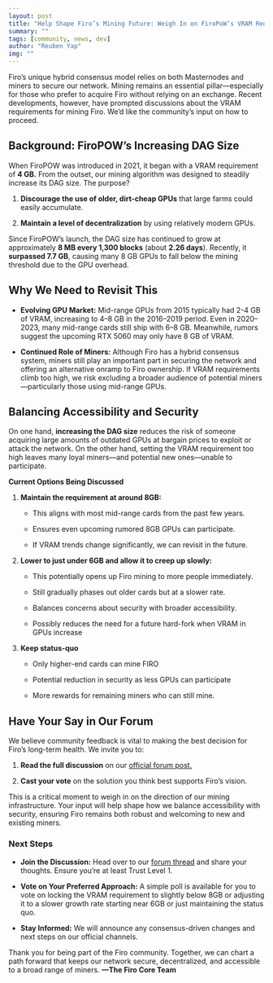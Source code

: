 ```yaml
---
layout: post
title: "Help Shape Firo’s Mining Future: Weigh In on FiroPoW’s VRAM Requirements"
summary: ""
tags: [community, news, dev]
author: "Reuben Yap"
img: ""
---
```


Firo’s unique hybrid consensus model relies on both Masternodes and miners to secure our network. Mining remains an essential pillar—especially for those who prefer to acquire Firo without relying on an exchange. Recent developments, however, have prompted discussions about the VRAM requirements for mining Firo. We’d like the community’s input on how to proceed.

## Background: FiroPOW’s Increasing DAG Size

When FiroPOW was introduced in 2021, it began with a VRAM requirement of **4 GB.** From the outset, our mining algorithm was designed to steadily increase its DAG size. The purpose?

1. **Discourage the use of older, dirt-cheap GPUs** that large farms could easily accumulate.

2. **Maintain a level of decentralization** by using relatively modern GPUs.

Since FiroPOW’s launch, the DAG size has continued to grow at approximately **8 MB every 1,300 blocks** (about **2.26 days**). Recently, it **surpassed 7.7 GB**, causing many 8 GB GPUs to fall below the mining threshold due to the GPU overhead.

## Why We Need to Revisit This

* **Evolving GPU Market:** Mid-range GPUs from 2015 typically had 2-4 GB of VRAM, increasing to 4–8 GB in the 2016–2019 period. Even in 2020–2023, many mid-range cards still ship with 6–8 GB. Meanwhile, rumors suggest the upcoming RTX 5060 may only have 8 GB of VRAM.

* **Continued Role of Miners:** Although Firo has a hybrid consensus system, miners still play an important part in securing the network and offering an alternative onramp to Firo ownership. If VRAM requirements climb too high, we risk excluding a broader audience of potential miners—particularly those using mid-range GPUs.

## Balancing Accessibility and Security

On one hand, **increasing the DAG size** reduces the risk of someone acquiring large amounts of outdated GPUs at bargain prices to exploit or attack the network. On the other hand, setting the VRAM requirement too high leaves many loyal miners—and potential new ones—unable to participate.

**Current Options Being Discussed**

1. **Maintain the requirement at around 8GB:**

    * This aligns with most mid-range cards from the past few years.

    * Ensures even upcoming rumored 8GB GPUs can participate.

    * If VRAM trends change significantly, we can revisit in the future.

2. **Lower to just under 6GB and allow it to creep up slowly:**

    * This potentially opens up Firo mining to more people immediately.

    * Still gradually phases out older cards but at a slower rate.

    * Balances concerns about security with broader accessibility.

    * Possibly reduces the need for a future hard-fork when VRAM in GPUs increase

3. **Keep status-quo**

    * Only higher-end cards can mine FIRO

    * Potential reduction in security as less GPUs can participate

    * More rewards for remaining miners who can still mine.


## Have Your Say in Our Forum

We believe community feedback is vital to making the best decision for Firo’s long-term health. We invite you to:

1. **Read the full discussion** on our [official forum post.](https://forum.firo.org/t/poll-what-should-the-vram-requirement-for-mining-firo-be/3877)

2. **Cast your vote** on the solution you think best supports Firo’s vision.

This is a critical moment to weigh in on the direction of our mining infrastructure. Your input will help shape how we balance accessibility with security, ensuring Firo remains both robust and welcoming to new and existing miners.

### Next Steps

*  **Join the Discussion:** Head over to our [forum thread](https://forum.firo.org/t/poll-what-should-the-vram-requirement-for-mining-firo-be/3877) and share your thoughts. Ensure you’re at least Trust Level 1.

* **Vote on Your Preferred Approach:** A simple poll is available for you to vote on locking the VRAM requirement to slightly below 8GB or adjusting it to a slower growth rate starting near 6GB or just maintaining the status quo.

* **Stay Informed:** We will announce any consensus-driven changes and next steps on our official channels.

Thank you for being part of the Firo community. Together, we can chart a path forward that keeps our network secure, decentralized, and accessible to a broad range of miners.
__—The Firo Core Team__

